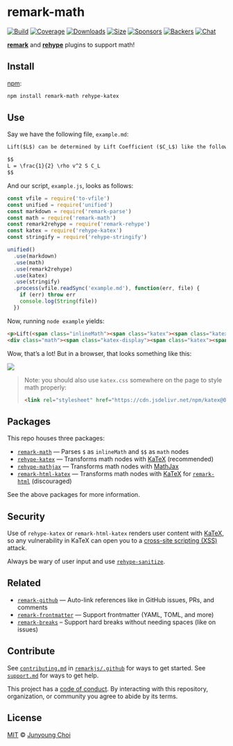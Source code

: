 # remark-math

[![Build][build-badge]][build]
[![Coverage][coverage-badge]][coverage]
[![Downloads][downloads-badge]][downloads]
[![Size][size-badge]][size]
[![Sponsors][sponsors-badge]][collective]
[![Backers][backers-badge]][collective]
[![Chat][chat-badge]][chat]

[**remark**][remark] and [**rehype**][rehype] plugins to support math!

## Install

[npm][]:

```sh
npm install remark-math rehype-katex
```

## Use

Say we have the following file, `example.md`:

```markdown
Lift($L$) can be determined by Lift Coefficient ($C_L$) like the following equation.

$$
L = \frac{1}{2} \rho v^2 S C_L
$$
```

And our script, `example.js`, looks as follows:

```js
const vfile = require('to-vfile')
const unified = require('unified')
const markdown = require('remark-parse')
const math = require('remark-math')
const remark2rehype = require('remark-rehype')
const katex = require('rehype-katex')
const stringify = require('rehype-stringify')

unified()
  .use(markdown)
  .use(math)
  .use(remark2rehype)
  .use(katex)
  .use(stringify)
  .process(vfile.readSync('example.md'), function(err, file) {
    if (err) throw err
    console.log(String(file))
  })
```

Now, running `node example` yields:

```html
<p>Lift(<span class="inlineMath"><span class="katex"><span class="katex-mathml"><math><semantics><mrow><mi>L</mi></mrow><annotation encoding="application/x-tex">L</annotation></semantics></math></span><span class="katex-html" aria-hidden="true"><span class="base"><span class="strut" style="height:0.68333em;vertical-align:0em;"></span><span class="mord mathdefault">L</span></span></span></span></span>) can be determined by Lift Coefficient (<span class="inlineMath"><span class="katex"><span class="katex-mathml"><math><semantics><mrow><msub><mi>C</mi><mi>L</mi></msub></mrow><annotation encoding="application/x-tex">C_L</annotation></semantics></math></span><span class="katex-html" aria-hidden="true"><span class="base"><span class="strut" style="height:0.83333em;vertical-align:-0.15em;"></span><span class="mord"><span class="mord mathdefault" style="margin-right:0.07153em;">C</span><span class="msupsub"><span class="vlist-t vlist-t2"><span class="vlist-r"><span class="vlist" style="height:0.32833099999999993em;"><span style="top:-2.5500000000000003em;margin-left:-0.07153em;margin-right:0.05em;"><span class="pstrut" style="height:2.7em;"></span><span class="sizing reset-size6 size3 mtight"><span class="mord mathdefault mtight">L</span></span></span></span><span class="vlist-s">​</span></span><span class="vlist-r"><span class="vlist" style="height:0.15em;"><span></span></span></span></span></span></span></span></span></span></span>) like the following equation.</p>
<div class="math"><span class="katex-display"><span class="katex"><span class="katex-mathml"><math><semantics><mrow><mi>L</mi><mo>=</mo><mfrac><mn>1</mn><mn>2</mn></mfrac><mi>ρ</mi><msup><mi>v</mi><mn>2</mn></msup><mi>S</mi><msub><mi>C</mi><mi>L</mi></msub></mrow><annotation encoding="application/x-tex">L = \frac{1}{2} \rho v^2 S C_L</annotation></semantics></math></span><span class="katex-html" aria-hidden="true"><span class="base"><span class="strut" style="height:0.68333em;vertical-align:0em;"></span><span class="mord mathdefault">L</span><span class="mspace" style="margin-right:0.2777777777777778em;"></span><span class="mrel">=</span><span class="mspace" style="margin-right:0.2777777777777778em;"></span></span><span class="base"><span class="strut" style="height:2.00744em;vertical-align:-0.686em;"></span><span class="mord"><span class="mopen nulldelimiter"></span><span class="mfrac"><span class="vlist-t vlist-t2"><span class="vlist-r"><span class="vlist" style="height:1.32144em;"><span style="top:-2.314em;"><span class="pstrut" style="height:3em;"></span><span class="mord"><span class="mord">2</span></span></span><span style="top:-3.23em;"><span class="pstrut" style="height:3em;"></span><span class="frac-line" style="border-bottom-width:0.04em;"></span></span><span style="top:-3.677em;"><span class="pstrut" style="height:3em;"></span><span class="mord"><span class="mord">1</span></span></span></span><span class="vlist-s">​</span></span><span class="vlist-r"><span class="vlist" style="height:0.686em;"><span></span></span></span></span></span><span class="mclose nulldelimiter"></span></span><span class="mord mathdefault">ρ</span><span class="mord"><span class="mord mathdefault" style="margin-right:0.03588em;">v</span><span class="msupsub"><span class="vlist-t"><span class="vlist-r"><span class="vlist" style="height:0.8641079999999999em;"><span style="top:-3.113em;margin-right:0.05em;"><span class="pstrut" style="height:2.7em;"></span><span class="sizing reset-size6 size3 mtight"><span class="mord mtight">2</span></span></span></span></span></span></span></span><span class="mord mathdefault" style="margin-right:0.05764em;">S</span><span class="mord"><span class="mord mathdefault" style="margin-right:0.07153em;">C</span><span class="msupsub"><span class="vlist-t vlist-t2"><span class="vlist-r"><span class="vlist" style="height:0.32833099999999993em;"><span style="top:-2.5500000000000003em;margin-left:-0.07153em;margin-right:0.05em;"><span class="pstrut" style="height:2.7em;"></span><span class="sizing reset-size6 size3 mtight"><span class="mord mathdefault mtight">L</span></span></span></span><span class="vlist-s">​</span></span><span class="vlist-r"><span class="vlist" style="height:0.15em;"><span></span></span></span></span></span></span></span></span></span></span></div>
```

Wow, that’s a lot!
But in a browser, that looks something like this:

![][screenshot]

> Note: you should also use `katex.css` somewhere on the page to style math
> properly:
>
> ```html
> <link rel="stylesheet" href="https://cdn.jsdelivr.net/npm/katex@0.11.0/dist/katex.min.css" integrity="sha384-BdGj8xC2eZkQaxoQ8nSLefg4AV4/AwB3Fj+8SUSo7pnKP6Eoy18liIKTPn9oBYNG" crossorigin="anonymous">
> ```

## Packages

This repo houses three packages:

*   [`remark-math`][remark-math]
    — Parses `$` as `inlineMath` and `$$` as `math` nodes
*   [`rehype-katex`][rehype-katex]
    — Transforms math nodes with [KaTeX][]
    (recommended)
*   [`rehype-mathjax`][rehype-mathjax]
    — Transforms math nodes with [MathJax][]
*   [`remark-html-katex`][remark-html-katex]
    — Transforms math nodes with [KaTeX][] for [`remark-html`][remark-html]
    (discouraged)

See the above packages for more information.

## Security

Use of `rehype-katex` or `remark-html-katex` renders user content with
[KaTeX][], so any vulnerability in KaTeX can open you to a
[cross-site scripting (XSS)][xss] attack.

Always be wary of user input and use [`rehype-sanitize`][rehype-sanitize].

## Related

*   [`remark-github`][remark-github]
    — Auto-link references like in GitHub issues, PRs, and comments
*   [`remark-frontmatter`][remark-frontmatter]
    — Support frontmatter (YAML, TOML, and more)
*   [`remark-breaks`][remark-breaks]
    – Support hard breaks without needing spaces (like on issues)

## Contribute

See [`contributing.md`][contributing] in [`remarkjs/.github`][health] for ways
to get started.
See [`support.md`][support] for ways to get help.

This project has a [code of conduct][coc].
By interacting with this repository, organization, or community you agree to
abide by its terms.

## License

[MIT][license] © [Junyoung Choi][author]

<!-- Definitions -->

[build-badge]: https://img.shields.io/travis/remarkjs/remark-math/master.svg

[build]: https://travis-ci.org/remarkjs/remark-math

[coverage-badge]: https://img.shields.io/codecov/c/github/remarkjs/remark-math.svg

[coverage]: https://codecov.io/github/remarkjs/remark-math

[downloads-badge]: https://img.shields.io/npm/dm/remark-math.svg

[downloads]: https://www.npmjs.com/package/remark-math

[size-badge]: https://img.shields.io/bundlephobia/minzip/remark-math.svg

[size]: https://bundlephobia.com/result?p=remark-math

[sponsors-badge]: https://opencollective.com/unified/sponsors/badge.svg

[backers-badge]: https://opencollective.com/unified/backers/badge.svg

[collective]: https://opencollective.com/unified

[chat-badge]: https://img.shields.io/badge/chat-spectrum-7b16ff.svg

[chat]: https://spectrum.chat/unified/remark

[npm]: https://docs.npmjs.com/cli/install

[health]: https://github.com/remarkjs/.github

[contributing]: https://github.com/remarkjs/.github/blob/master/contributing.md

[support]: https://github.com/remarkjs/.github/blob/master/support.md

[coc]: https://github.com/remarkjs/.github/blob/master/code-of-conduct.md

[license]: license

[author]: https://rokt33r.github.io

[remark]: https://github.com/remarkjs/remark

[remark-html]: https://github.com/remarkjs/remark-html

[remark-github]: https://github.com/remarkjs/remark-github

[remark-frontmatter]: https://github.com/remarkjs/remark-frontmatter

[remark-breaks]: https://github.com/remarkjs/remark-breaks

[rehype]: https://github.com/rehypejs/rehype

[rehype-sanitize]: https://github.com/rehypejs/rehype-sanitize

[katex]: https://github.com/Khan/KaTeX

[mathjax]: https://mathjax.org/

[xss]: https://en.wikipedia.org/wiki/Cross-site_scripting

[remark-math]: ./packages/remark-math

[rehype-katex]: ./packages/rehype-katex

[rehype-mathjax]: ./packages/rehype-mathjax

[remark-html-katex]: ./packages/remark-html-katex

[screenshot]: screenshot.png
